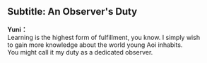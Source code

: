 # 

  
## Subtitle: An Observer's Duty
  
**Yuni：**  
Learning is the highest form of fulfillment, you know. I simply wish  
to gain more knowledge about the world young Aoi inhabits.  
You might call it my duty as a dedicated observer.  
